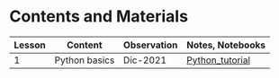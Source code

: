 # Contents and Materials

| Lesson | Content | Observation | Notes, Notebooks |
| --- | --- | --- | --- |
| 1 | Python basics | Dic-2021 | [Python_tutorial](Notebooks/Python_tutorial.md) |
